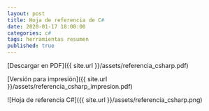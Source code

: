 ```yaml
---
layout: post
title: Hoja de referencia de C#
date: 2020-01-17 18:00:00
categories: c#
tags: herramientas resumen
published: true
---
```


[Descargar en PDF]({{ site.url }}/assets/referencia_csharp.pdf)

[Versión para impresión]({{ site.url }}/assets/referencia_csharp_impresion.pdf)

![Hoja de referencia C#]({{ site.url }}/assets/referencia_csharp.png)

